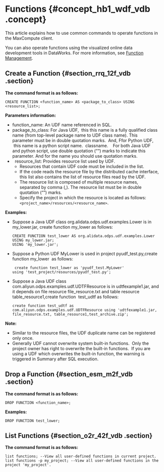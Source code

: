# Functions {#concept_hb1_wdf_vdb .concept}

This article explains how to use common commands to operate functions in the MaxCompute client. 

You can also operate functions using the visualized online data development tools in DataWorks. For more information, see [Function Management](https://www.alibabacloud.com/help/doc-detail/30278.html).

## Create a Function {#section_rrq_12f_vdb .section}

**The command format is as follows:**

```
CREATE FUNCTION <function_name> AS <package_to_class> USING <resource_list>;
```

**Parameters information:**

-   function\_name: An UDF name referenced in SQL.
-   package\_to\_class: For Java UDF,  this this name is a fully qualified class name \(from top-level package name to UDF class name\). This parameter must be in double quotation marks.  And, Ffor Python UDF,    this name is a python script name.  classname.    For both Java UDF and python script, use double quotation \(““\) marks to indicate this parameter. And for the name you should use quotation marks.
-     resource\_list: Provides resource list used by UDF.
    -   Resources that contain UDF code must be included in the list.
    -   If the code reads the resource file by the distributed cache interface, this list also contains the list of resource files read by the UDF.
    -   The resource list is composed of multiple resource names, separated by comma \(,\). The resource list must be in double quotation \(“”\) marks.
    -   Specify the project in which the resource is located as follows: `<project_name>/resources/<resource_name>`.

**Examples:**

-   Suppose a Java UDF class org.alidata.odps.udf.examples.Lower is in my\_lower.jar, create function my\_lower as follows:

    ```
    CREATE FUNCTION test_lower AS org.alidata.odps.udf.examples.Lower USING my_lower.jar;
    USING 'my_lower.jar';
    ```

-   Suppose a Python UDF MyLower is used in project pyudf\_test.py,create function my\_lower  as follows:

    ```
     create function test_lower as 'pyudf_test.MyLower'
    using 'test_project/resources/pyudf_test.py';
    ```

-   Suppose a Java UDF class com.aliyun.odps.examples.udf.UDTFResource is in udtfexample1.jar, and it depends on file resource file\_resource.txt and table resource table\_resource1,create function  test\_udtf as follows:

    ```
    create function test_udtf as com.aliyun.odps.examples.udf.UDTFResource using 'udtfexample1.jar, file_resource.txt, table_resource1,test_archive.zip';
    ```


**Note:** 

-   Similar to the resource files, the UDF duplicate name can be registered only once.
-   Generally UDF cannot overwrite system built-in functions.  Only the project owner has right to overwrite the built-in functions.  If you are using a UDF which overwrites the built-in function, the warning is triggered in Summary after SQL execution.

## Drop a Function {#section_esm_m2f_vdb .section}

**The command format is as follows:**

```
DROP FUNCTION <function_name>;
```

**Examples:**

```
DROP FUNCTION test_lower;
```

## List Functions {#section_o2r_42f_vdb .section}

**The command format is as follows:**

```
list functions; --View all user-defined functions in current project.
list functions -p my_project; --View all user-defined functions in the project 'my_project'.
```

